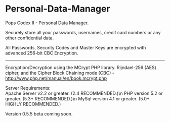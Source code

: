 Personal-Data-Manager
=====================

Pops Codex II - Personal Data Manager.

Securely store all your passwords, usernames, credit card numbers or any other confidential data.

All Passwords, Security Codes and Master Keys are encrypted with advanced 256-bit CBC Encryption.

*****

Encryption/Decryption using the MCrypt PHP library. Rijndael-256 (AES) cipher, and the Cipher Block Chaining mode (CBC) - http://www.php.net/manual/en/book.mcrypt.php

Server Requirements:<br>
Apache Server v2.2 or greater. (2.4 RECOMMENDED.)\n
PHP version 5.2 or greater. (5.3+ RECOMMENDED.)\n
MySql version 4.1 or greater. (5.0+ HIGHLY RECOMMENDED.)

Version 0.5.5 beta coming soon.
